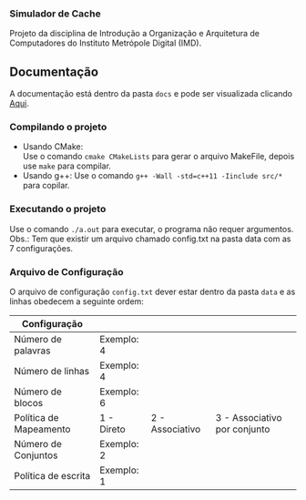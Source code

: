 ### Simulador de Cache
Projeto da disciplina de Introdução a Organização e Arquitetura de Computadores do Instituto Metrópole Digital (IMD).
## Documentação
A documentação está dentro da pasta `docs` e pode ser visualizada clicando [Aqui](https://pabloufrn.github.io/simulador_de_cache).
### Compilando o projeto
- Usando CMake:  
  Use o comando `cmake CMakeLists` para gerar o arquivo MakeFile, depois use `make` para compilar.
- Usando g++: 
  Use o comando `g++ -Wall -std=c++11 -Iinclude src/*` para copilar.
### Executando o projeto
Use o comando `./a.out` para executar, o programa não requer argumentos.  
Obs.: Tem que existir um arquivo chamado config.txt na pasta data com as 7 configurações.

### Arquivo de Configuração
O arquivo de configuração `config.txt` dever estar dentro da pasta `data` e as linhas obedecem a seguinte ordem:

| Configuração            |||                                                                 |
| ----------------------- | ---------------- | --------------- | ---------------------------- |
| Número de palavras      | Exemplo: 4       |
| Número de linhas        | Exemplo: 4       |
| Número de blocos        | Exemplo: 6       |
| Política de Mapeamento  | 1 - Direto       | 2 - Associativo | 3 - Associativo por conjunto |
| Número de Conjuntos     | Exemplo: 2       |
| Política de escrita     | Exemplo: 1       |

